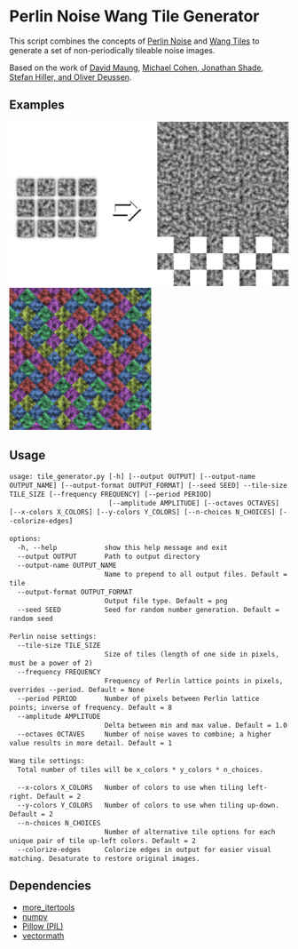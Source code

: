 # Perlin Noise Wang Tile Generator
This script combines the concepts of [Perlin Noise](https://en.wikipedia.org/wiki/Perlin_noise) and [Wang Tiles](https://en.wikipedia.org/wiki/Wang_tile) to generate a set of non-periodically tileable noise images.

Based on the work of [David Maung](https://etd.ohiolink.edu/apexprod/rws_etd/send_file/send?accession=osu1461077485&disposition=inline), [Michael Cohen, Jonathan Shade, Stefan Hiller, and Oliver Deussen](https://www.researchgate.net/publication/2864579_Wang_Tiles_for_Image_and_Texture_Generation).

## Examples
![Tileable Perlin noise](/images/example1.png)
![With colorized edges](/images/example2.gif)

## Usage
```
usage: tile_generator.py [-h] [--output OUTPUT] [--output-name OUTPUT_NAME] [--output-format OUTPUT_FORMAT] [--seed SEED] --tile-size TILE_SIZE [--frequency FREQUENCY] [--period PERIOD]
                         [--amplitude AMPLITUDE] [--octaves OCTAVES] [--x-colors X_COLORS] [--y-colors Y_COLORS] [--n-choices N_CHOICES] [--colorize-edges]

options:
  -h, --help            show this help message and exit
  --output OUTPUT       Path to output directory
  --output-name OUTPUT_NAME
                        Name to prepend to all output files. Default = tile
  --output-format OUTPUT_FORMAT
                        Output file type. Default = png
  --seed SEED           Seed for random number generation. Default = random seed

Perlin noise settings:
  --tile-size TILE_SIZE
                        Size of tiles (length of one side in pixels, must be a power of 2)
  --frequency FREQUENCY
                        Frequency of Perlin lattice points in pixels, overrides --period. Default = None
  --period PERIOD       Number of pixels between Perlin lattice points; inverse of frequency. Default = 8
  --amplitude AMPLITUDE
                        Delta between min and max value. Default = 1.0
  --octaves OCTAVES     Number of noise waves to combine; a higher value results in more detail. Default = 1

Wang tile settings:
  Total number of tiles will be x_colors * y_colors * n_choices.

  --x-colors X_COLORS   Number of colors to use when tiling left-right. Default = 2
  --y-colors Y_COLORS   Number of colors to use when tiling up-down. Default = 2
  --n-choices N_CHOICES
                        Number of alternative tile options for each unique pair of tile up-left colors. Default = 2
  --colorize-edges      Colorize edges in output for easier visual matching. Desaturate to restore original images.

```

## Dependencies
* [more_itertools](https://more-itertools.readthedocs.io/en/stable/)
* [numpy](https://numpy.org/doc/stable/index.html)
* [Pillow (PIL)](https://pillow.readthedocs.io/en/stable/index.html)
* [vectormath](https://pypi.org/project/vectormath/)

